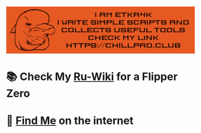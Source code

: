 ![readme-pic](/readme-picture.JPG)
# 📚 Check My [Ru-Wiki](https://flipper.chillpad.club) for a Flipper Zero
# 📱 [Find Me](https://chillpad.club/) on the internet

<!---
etkr4k/etkr4k is a ✨ special ✨ repository because its `README.md` (this file) appears on your GitHub profile.
You can click the Preview link to take a look at your changes.
--->
